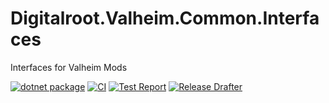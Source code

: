 # Digitalroot.Valheim.Common.Interfaces
Interfaces for Valheim Mods

[![dotnet package](https://github.com/Digitalroot-Valheim/Digitalroot.Valheim.Common.Interfaces/actions/workflows/publish.yml/badge.svg)](https://github.com/Digitalroot-Valheim/Digitalroot.Valheim.Common.Interfaces/actions/workflows/publish.yml)
[![CI](https://github.com/Digitalroot-Valheim/Digitalroot.Valheim.Common.Interfaces/actions/workflows/ci.yml/badge.svg)](https://github.com/Digitalroot-Valheim/Digitalroot.Valheim.Common.Interfaces/actions/workflows/ci.yml)
[![Test Report](https://github.com/Digitalroot-Valheim/Digitalroot.Valheim.Common.Interfaces/actions/workflows/test-report.yml/badge.svg)](https://github.com/Digitalroot-Valheim/Digitalroot.Valheim.Common.Interfaces/actions/workflows/test-report.yml)
[![Release Drafter](https://github.com/Digitalroot-Valheim/Digitalroot.Valheim.Common.Interfaces/actions/workflows/drafter.yml/badge.svg)](https://github.com/Digitalroot-Valheim/Digitalroot.Valheim.Common.Interfaces/actions/workflows/drafter.yml)

